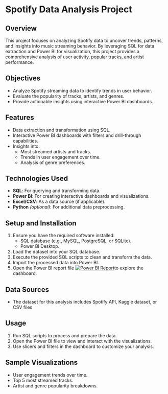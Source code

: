 # Spotify Data Analysis Project

## Overview
This project focuses on analyzing Spotify data to uncover trends, patterns, and insights into music streaming behavior. By leveraging SQL for data extraction and Power BI for visualization, this project provides a comprehensive analysis of user activity, popular tracks, and artist performance.

## Objectives
- Analyze Spotify streaming data to identify trends in user behavior.
- Evaluate the popularity of tracks, artists, and genres.
- Provide actionable insights using interactive Power BI dashboards.

## Features
- Data extraction and transformation using SQL.
- Interactive Power BI dashboards with filters and drill-through capabilities.
- Insights into:
  - Most streamed artists and tracks.
  - Trends in user engagement over time.
  - Analysis of genre preferences.

## Technologies Used
- **SQL**: For querying and transforming data.
- **Power BI**: For creating interactive dashboards and visualizations.
- **Excel/CSV**: As a data source (if applicable).
- **Python** *(optional)*: For additional data preprocessing.

## Setup and Installation
1. Ensure you have the required software installed:
   - SQL database (e.g., MySQL, PostgreSQL, or SQLite).
   - Power BI Desktop.
2. Load the dataset into your SQL database.
3. Execute the provided SQL scripts to clean and transform the data.
4. Import the processed data into Power BI.
5. Open the Power BI report file [![Power BI Report](https://via.placeholder.com/800x400.png?text=Power+BI+Report+Preview)](https://app.powerbi.com/view?r=eyJrIjoiY2ZmOGRjNTYtMjJiMS00ZDU4LTg4Y2ItYzFiZDQ2NWVkNzlmIiwidCI6IjI1ZGE4OWVkLWZhNjYtNGE1NS05YzViLTMzNTEwMTlkMGNhOCJ9)to explore the dashboard.

## Data Sources
- The dataset for this analysis includes  Spotify API, Kaggle dataset, or CSV files

## Usage
1. Run SQL scripts to process and prepare the data.
2. Open the Power BI file to view and interact with the visualizations.
3. Use slicers and filters in the dashboard to customize your analysis.



## Sample Visualizations
- User engagement trends over time.
- Top 5 most streamed tracks.
- Artist and genre popularity breakdowns.


